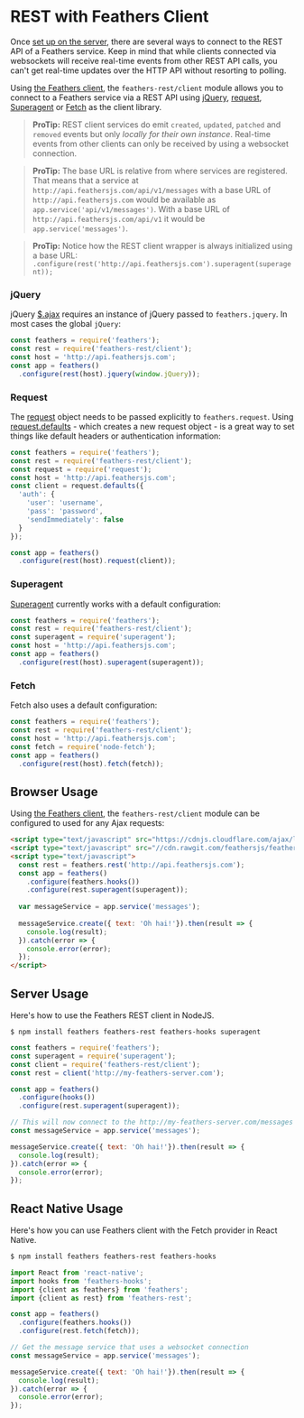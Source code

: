 # REST with Feathers Client

Once [set up on the server](../rest/readme.md), there are several ways to connect to the REST API of a Feathers service. Keep in mind that while clients connected via websockets will receive real-time events from other REST API calls, you can't get real-time updates over the HTTP API without resorting to polling.

Using [the Feathers client](feathers.md), the `feathers-rest/client` module allows you to connect to a Feathers service via a REST API using [jQuery](https://jquery.com/), [request](https://github.com/request/request), [Superagent](http://visionmedia.github.io/superagent/) or [Fetch](https://facebook.github.io/react-native/docs/network.html) as the client library.

> **ProTip:** REST client services do emit `created`, `updated`, `patched` and `removed` events but only _locally for their own instance_. Real-time events from other clients can only be received by using a websocket connection.

<!-- -->

> **ProTip:** The base URL is relative from where services are registered. That means that a service at `http://api.feathersjs.com/api/v1/messages` with a base URL of `http://api.feathersjs.com` would be available as `app.service('api/v1/messages')`. With a base URL of `http://api.feathersjs.com/api/v1` it would be `app.service('messages')`.

<!-- -->

> **ProTip:** Notice how the REST client wrapper is always initialized using a base URL: `.configure(rest('http://api.feathersjs.com').superagent(superagent));`

### jQuery

jQuery [$.ajax](http://api.jquery.com/jquery.ajax/) requires an instance of jQuery passed to `feathers.jquery`. In most cases the global `jQuery`:

```js
const feathers = require('feathers');
const rest = require('feathers-rest/client');
const host = 'http://api.feathersjs.com';
const app = feathers()
  .configure(rest(host).jquery(window.jQuery));
```

### Request

The [request](https://github.com/request/request) object needs to be passed explicitly to `feathers.request`. Using [request.defaults](https://github.com/request/request#convenience-methods) - which creates a new request object - is a great way to set things like default headers or authentication information:

```js
const feathers = require('feathers');
const rest = require('feathers-rest/client');
const request = require('request');
const host = 'http://api.feathersjs.com';
const client = request.defaults({
  'auth': {
    'user': 'username',
    'pass': 'password',
    'sendImmediately': false
  }
});

const app = feathers()
  .configure(rest(host).request(client));
```

### Superagent

[Superagent](http://visionmedia.github.io/superagent/) currently works with a default configuration:

```js
const feathers = require('feathers');
const rest = require('feathers-rest/client');
const superagent = require('superagent');
const host = 'http://api.feathersjs.com';
const app = feathers()
  .configure(rest(host).superagent(superagent));
```

### Fetch

Fetch also uses a default configuration:

```js
const feathers = require('feathers');
const rest = require('feathers-rest/client');
const host = 'http://api.feathersjs.com';
const fetch = require('node-fetch');
const app = feathers()
  .configure(rest(host).fetch(fetch));
```

## Browser Usage

Using [the Feathers client](feathers.md), the `feathers-rest/client` module can be configured to used for any Ajax requests:

```html
<script type="text/javascript" src="https://cdnjs.cloudflare.com/ajax/libs/superagent/1.2.0/superagent.min.js"></script>
<script type="text/javascript" src="//cdn.rawgit.com/feathersjs/feathers-client/v1.0.0/dist/feathers.js"></script>
<script type="text/javascript">
  const rest = feathers.rest('http://api.feathersjs.com');
  const app = feathers()
    .configure(feathers.hooks())
    .configure(rest.superagent(superagent));
  
  var messageService = app.service('messages');
  
  messageService.create({ text: 'Oh hai!'}).then(result => {
    console.log(result);
  }).catch(error => {
    console.error(error);
  });
</script>
```

## Server Usage

Here's how to use the Feathers REST client in NodeJS.

```
$ npm install feathers feathers-rest feathers-hooks superagent
```

```js
const feathers = require('feathers');
const superagent = require('superagent');
const client = require('feathers-rest/client');
const rest = client('http://my-feathers-server.com');

const app = feathers()
  .configure(hooks())
  .configure(rest.superagent(superagent));

// This will now connect to the http://my-feathers-server.com/messages API
const messageService = app.service('messages');

messageService.create({ text: 'Oh hai!'}).then(result => {
  console.log(result);
}).catch(error => {
  console.error(error);
});
```

## React Native Usage

Here's how you can use Feathers client with the Fetch provider in React Native.

```bash
$ npm install feathers feathers-rest feathers-hooks
```

```js
import React from 'react-native';
import hooks from 'feathers-hooks';
import {client as feathers} from 'feathers';
import {client as rest} from 'feathers-rest';

const app = feathers()
  .configure(feathers.hooks())
  .configure(rest.fetch(fetch));

// Get the message service that uses a websocket connection
const messageService = app.service('messages');

messageService.create({ text: 'Oh hai!'}).then(result => {
  console.log(result);
}).catch(error => {
  console.error(error);
});
```
